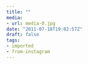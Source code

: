 ```yaml
---
title: ""
media:
- url: media-0.jpg
date: "2011-07-18T19:02:57Z"
draft: false
tags:
- imported
- from-instagram
---
```


